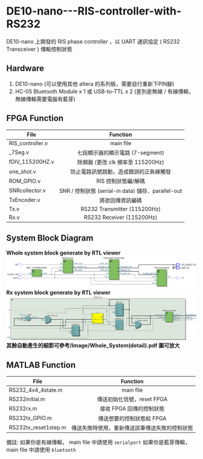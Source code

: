 # DE10-nano---RIS-controller-with-RS232
DE10-nano 上開發的 RIS phase controller ，以 UART 通訊協定 ( RS232 Transceiver ) 傳輸控制狀態

## Hardware
1. DE10-nano (可以使用其他 altera 的系列板，需要自行重新下PIN腳)
2. HC-05 Bluetooth Module x 1  或  USB-to-TTL x 2 (差別是無線 / 有線傳輸，無線傳輸需要電腦有藍芽)

## FPGA Function
| File            | Function                                           |
| --------------- |:--------------------------------------------------:|
| RIS_controller.v| main file                                          |
| _7Seg.v         | 七段顯示器的顯示電路 (7-segment)                     |
| fDIV_115200HZ.v | 除頻器 (更改 clk 頻率至 115200Hz)                    |
| one_shot.v      |  防止電路訊號跳動，造成錯誤的正負緣觸發                |
| ROM_GPIO.v      | RIS 控制狀態編/解碼                                  |
| SNRcollector.v  | SNR / 控制狀態 (serial-in data) 儲存、parallel-out   |
| TxEncoder.v     | 將欲回傳資訊編碼                                     |
| Tx.v            | RS232 Transmitter (115200Hz)                        |
| Rx.v            | RS232 Receiver (115200Hz)                           |

## System Block Diagram
**Whole system block generate by RTL viewer**
![This is an alt text.](/Image/Whole_System.png)
**Rx system block generate by RTL viewer**
![This is an alt text.](/Image/Rx.png)
**其餘自動產生的細節可參考/Image/Whole_System(detail).pdf 圖可放大**

## MATLAB Function
| File                 | Function                                           |
| -------------------- |:--------------------------------------------------:|
| RS232_4x4_4state.m   | main file                                          |
| RS232initial.m       | 傳送初始化信號，reset FPGA                           |
| RS232rx.m            | 接收 FPGA 回傳的控制狀態                             |
| RS232tx_GPIO.m       | 傳送想要的控制狀態給 FPGA                            |
| RS232tx_reset1step.m | 傳送失敗時使用，重新傳送該筆傳送失敗的控制狀態          |

備註:
如果你是有線傳輸， main file 中請使用 `serialport`
如果你是藍芽傳輸， main file 中請使用 `bluetooth`
